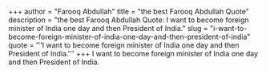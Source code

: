+++
author = "Farooq Abdullah"
title = "the best Farooq Abdullah Quote"
description = "the best Farooq Abdullah Quote: I want to become foreign minister of India one day and then President of India."
slug = "i-want-to-become-foreign-minister-of-india-one-day-and-then-president-of-india"
quote = '''I want to become foreign minister of India one day and then President of India.'''
+++
I want to become foreign minister of India one day and then President of India.
